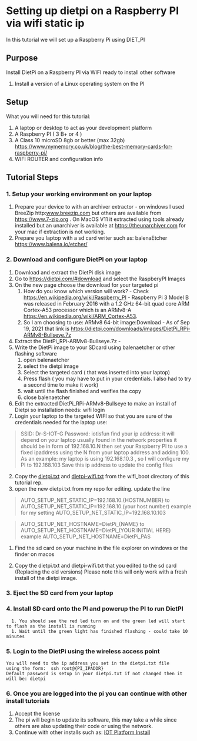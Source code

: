 # Setting up dietpi on a Raspberry PI via wifi  static ip #
In this tutorial we will set up a Raspberry Pi using DIET_PI

## Purpose ##
Install DietPi on a Raspberry PI via WIFI ready to install other software

1. Install a version of a Linux operating system on the PI

## Setup ##
What you will need for this tutorial:
1. A laptop or desktop to act as your development platform
1. A Raspberry PI ( 3 B+ or 4 )
1. A Class 10 microSD 8gb or better (max 32gb) https://www.mymemory.co.uk/blog/the-best-memory-cards-for-raspberry-pi/
1. WIFI ROUTER and configuration info

## Tutorial Steps ##
### 1. Setup your working environment on your laptop ###
1. Prepare your device to with an archiver extractor - on windows I used BreeZip http:www.breezip.com but others are available from https://www.7-zip.org . On MacOS V11 it extracted using tools already installed but an unarchiver is available at  https://theunarchiver.com for your mac if extraction is not working.
2. Prepare you laptop with a sd card writer such as: balenaEtcher https://www.balena.io/etcher/

### 2. Download and configure  DietPI on your laptop

1. Download and extract the DietPi disk image
1. Go to https://dietpi.com/#download and select the RaspberyPI Images
1. On the new page choose the download for your targeted pi
    1. How do you know which version will work? - Check https://en.wikipedia.org/wiki/Raspberry_PI -  Raspberry Pi 3 Model B was released in February 2016 with a 1.2 GHz 64-bit quad core ARM Cortex-A53 processor which is an  ARMv8-A https://en.wikipedia.org/wiki/ARM_Cortex-A53.
    2. So I am choosing to use:
      ARMv8 64-bit image:Download - As of Sep 19, 2021 that link is  https://dietpi.com/downloads/images/DietPi_RPi-ARMv8-Bullseye.7z
1. Extract the DietPi_RPi-ARMv8-Bullseye.7z -
1. Write the DietPi image to your SDcard using balenaetcher or other flashing software
      1. open balenaetcher
      2. select the dietpi image
      3. Select the targeted card ( that was inserted into your laptop)
      4. Press flash ( you may have to put in your credentials. I also had to  try a second time to make it work)
      5. wait until the flash finished and verifies the copy
      6. close balenaetcher
1. Edit the extracted DietPi_RPi-ARMv8-Bullseye to make an install of Dietpi so installation needs: wifi login
1.  Login your laptop to the targeted WIFI so that you are sure of the credentials needed for the laptop use:
>  SSID: Dr-S-IOT-G
>  Password: iotisfun
find your ip address: it will depend on your laptop usually found in the network properties it should be in form of 192.168.10.N
then set your Raspberry PI to use a fixed ipaddress using the N from your laptop address and adding 100.
As an example: my laptop is using 192.168.10.3 , so I will configure my PI to 192.168.103
	   Save this ip address to update the config files
2. Copy the [dietpi.txt](./src/wifi_boot/dietpi.txt) and [dietpi-wifi.txt](./src/wifi_boot/dietpi-wifi.txt) from the wifi_boot directory of this tutorial rep. 
3. open the new dietpi.txt from my repo for editing.  update the line

> AUTO_SETUP_NET_STATIC_IP=192.168.10.{HOSTNUMBER}
to
> AUTO_SETUP_NET_STATIC_IP=192.168.10.(your host number)
example for my setting
> AUTO_SETUP_NET_STATIC_IP=192.168.10.103

> AUTO_SETUP_NET_HOSTNAME=DietPi_{NAME}
to
>AUTO_SETUP_NET_HOSTNAME=DietPi_(YOUR INITIAL HERE)
example
>AUTO_SETUP_NET_HOSTNAME=DietPi_PAS

1. Find the sd card on your machine in the file explorer on windows or the finder on macos

2. Copy the dietpi.txt and dietpi-wifi.txt that you edited to the sd card (Replacing the old versions)  Please note this will only work with a fresh install of the dietpi image.
       	    
### 3. Eject the SD card from your laptop

### 4. Install SD card onto the PI and powerup the PI to run DietPI
      1. You should see the red led turn on and the green led will start to flash as the install is running
      1. Wait until the green light has finished flashing - could take 10 minutes


### 5. Login to the DietPi using the wireless access point
    You will need to the ip address you set in the dietpi.txt file
    using the form:  ssh root@{PI_IPADDR}
    Default password is setup in your dietpi.txt if not changed then it will be: dietpi

### 6. Once you are logged into the pi you can continue with other install tutorials

1. Accept the license
2. The pi will begin to update its software, this may take a while since others are also updating their code or using the network.
3. Continue with other installs such as: [IOT Platform Install](../RPI_IOT_PLATFORM_INSTALL_tutorial)
